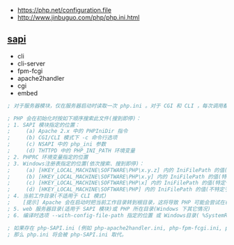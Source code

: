 * https://php.net/configuration.file
* http://www.jinbuguo.com/php/php.ini.html

## [sapi](https://github.com/php/php-src/tree/master/sapi)

* cli
* cli-server
* fpm-fcgi
* apache2handler
* cgi
* embed

```ini
; 对于服务器模块，仅在服务器启动时读取一次 php.ini 。对于 CGI 和 CLI ，每次调用都会读取 php.ini 。

; PHP 会在初始化时按如下顺序搜索此文件(搜到即停)：
; 1. SAPI 模块指定的位置：
;     (a) Apache 2.x 中的 PHPIniDir 指令
;     (b) CGI/CLI 模式下 -c 命令行选项
;     (c) NSAPI 中的 php_ini 参数
;     (d) THTTPD 中的 PHP_INI_PATH 环境变量
; 2. PHPRC 环境变量指定的位置
; 3. Windows注册表指定的位置(依次搜索、搜到即停)：
;     (a) [HKEY_LOCAL_MACHINE\SOFTWARE\PHP\x.y.z] 内的 IniFilePath 的值(特定于php-x.y.z版本)
;     (b) [HKEY_LOCAL_MACHINE\SOFTWARE\PHP\x.y] 内的 IniFilePath 的值(特定于php-x.y.*系列版本)
;     (c) [HKEY_LOCAL_MACHINE\SOFTWARE\PHP\x] 内的 IniFilePath 的值(特定于php-x.*.*系列版本)
;     (d) [HKEY_LOCAL_MACHINE\SOFTWARE\PHP] 内的 IniFilePath 的值(不特定于php的版本)
; 4. 当前工作目录(不适用于 CLI 模式)
;    [提示] Apache 会在启动时把当前工作目录转到根目录，这将导致 PHP 可能会尝试在根目录读取 php.ini 。
; 5. web 服务器目录(适用于 SAPI 模块)或 PHP 所在目录(Windows 下其它情况)
; 6. 编译时选项 --with-config-file-path 指定的位置 或 Windows目录( %SystemRoot% 通常是"C:\Windows")

; 如果存在 php-SAPI.ini (例如 php-apache2handler.ini, php-fpm-fcgi.ini, php-cli-server.ini, php-cli.ini 等)，
; 那么 php.ini 将会被 php-SAPI.ini 取代。
```
